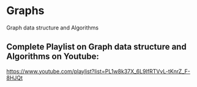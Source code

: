 # Graphs
Graph data structure and Algorithms

## Complete Playlist on Graph data structure and Algorithms on Youtube:
https://www.youtube.com/playlist?list=PL1w8k37X_6L9IfRTVvL-tKnrZ_F-8HJQt

